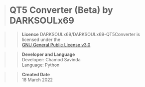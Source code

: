 ># QT5 Converter (Beta) by DARKSOULx69

>>**Licence**
DARKSOULx69/DARKSOULx69-QT5Converter is licensed under the  
[GNU General Public License v3.0](https://github.com/DARKSOULx69/DARKSOULx69-QT5Converter/blob/main/LICENSE)  

>>**Developer and Language**  
Developer: Chamod Savinda  
Language: Python  

>>**Created Date**  
18 March 2022
